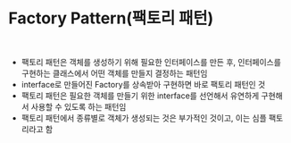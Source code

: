 # Factory Pattern(팩토리 패턴)

<br>

* 팩토리 패턴은 객체를 생성하기 위해 필요한 인터페이스를 만든 후, 인터페이스를 구현하는 클래스에서 어떤 객체를 만들지 결정하는 패턴임
* interface로 만들어진 Factory를 상속받아 구현하면 바로 팩토리 패턴인 것
* 팩토리 패턴은 필요한 객체를 만들기 위한 interface를 선언해서 유연하게 구현해서 사용할 수 있도록 하는 패턴임
* 팩토리 패턴에서 종류별로 객체가 생성되는 것은 부가적인 것이고, 이는 심플 팩토리라고 함